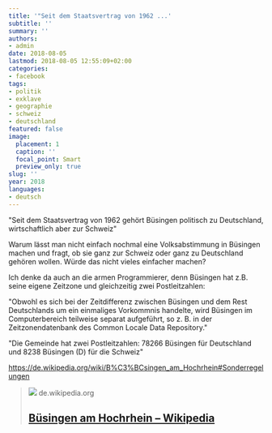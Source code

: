 ```yaml
---
title: '"Seit dem Staatsvertrag von 1962 ...'
subtitle: ''
summary: ''
authors:
- admin
date: 2018-08-05
lastmod: 2018-08-05 12:55:09+02:00
categories:
- facebook
tags:
- politik
- exklave
- geographie
- schweiz
- deutschland
featured: false
image:
  placement: 1
  caption: ''
  focal_point: Smart
  preview_only: true
slug: ''
year: 2018
languages:
- deutsch
---
```


"Seit dem Staatsvertrag von 1962 gehört Büsingen politisch zu Deutschland, wirtschaftlich aber zur Schweiz"

Warum lässt man nicht einfach nochmal eine Volksabstimmung in Büsingen machen und fragt, ob sie ganz zur Schweiz oder ganz zu Deutschland gehören wollen. Würde das nicht vieles einfacher machen? 

Ich denke da auch an die armen Programmierer, denn Büsingen hat z.B. seine eigene Zeitzone und gleichzeitig zwei Postleitzahlen:

"Obwohl es sich bei der Zeitdifferenz zwischen Büsingen und dem Rest Deutschlands um ein einmaliges Vorkommnis handelte, wird Büsingen im Computerbereich teilweise separat aufgeführt, so z. B. in der Zeitzonendatenbank des Common Locale Data Repository."

"Die Gemeinde hat zwei Postleitzahlen: 78266 Büsingen für Deutschland und 8238 Büsingen (D) für die Schweiz"

https://de.wikipedia.org/wiki/B%C3%BCsingen_am_Hochrhein#Sonderregelungen
> [![](https://upload.wikimedia.org/wikipedia/commons/thumb/0/0f/DEU_B%C3%BCsingen_am_Hochrhein_COA.svg/1200px-DEU_B%C3%BCsingen_am_Hochrhein_COA.svg.png)](https://de.wikipedia.org/wiki/B%C3%BCsingen_am_Hochrhein#Sonderregelungen)
> de.wikipedia.org
> ## [Büsingen am Hochrhein – Wikipedia](https://de.wikipedia.org/wiki/B%C3%BCsingen_am_Hochrhein#Sonderregelungen)
>